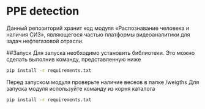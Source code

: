 # PPE detection
 
Данный репозиторий хранит код модуля «Распознавание человека и наличия СИЗ», являющегося частью платформы видеоаналитики для задач нефтегазовой отрасли.

##Запуск
Для запуска необходимо установить библиотеки. Это можно сделать выполнив команду, представленную ниже
```bash
pip install -r requirements.txt
```
Перед запуском модуля проверьте наличие весеов в папке /weigths
Для запуска модуля используйте команду из корня каталога
```bash
pip install -r requirements.txt
```
